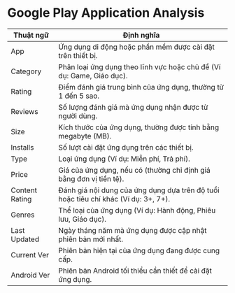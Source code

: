 # Google Play Application Analysis
 
| Thuật ngữ           | Định nghĩa                                                                 |
|---------------------|---------------------------------------------------------------------------|
| App                 | Ứng dụng di động hoặc phần mềm được cài đặt trên thiết bị.              |
| Category            | Phân loại ứng dụng theo lĩnh vực hoặc chủ đề (Ví dụ: Game, Giáo dục).    |
| Rating              | Điểm đánh giá trung bình của ứng dụng, thường từ 1 đến 5 sao.           |
| Reviews             | Số lượng đánh giá mà ứng dụng nhận được từ người dùng.                  |
| Size                | Kích thước của ứng dụng, thường được tính bằng megabyte (MB).           |
| Installs            | Số lượt cài đặt ứng dụng trên các thiết bị.                              |
| Type                | Loại ứng dụng (Ví dụ: Miễn phí, Trả phí).                               |
| Price               | Giá của ứng dụng, nếu có (thường chỉ định giá bằng đơn vị tiền tệ).     |
| Content Rating      | Đánh giá nội dung của ứng dụng dựa trên độ tuổi hoặc tiêu chí khác (Ví dụ: 3+, 7+). |
| Genres              | Thể loại của ứng dụng (Ví dụ: Hành động, Phiêu lưu, Giáo dục).         |
| Last Updated        | Ngày tháng năm mà ứng dụng được cập nhật phiên bản mới nhất.             |
| Current Ver         | Phiên bản hiện tại của ứng dụng đang được cung cấp.                    |
| Android Ver         | Phiên bản Android tối thiểu cần thiết để cài đặt ứng dụng.               |
